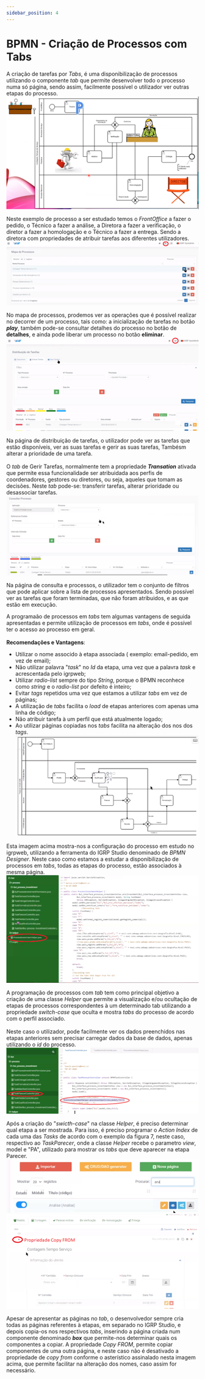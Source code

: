 ```yaml
---
sidebar_position: 4
---
```


# BPMN - Criação de Processos com Tabs

A criação de tarefas por _Tabs_, é uma disponibilização de processos utilizando o componente _tab_ que permite desenvolver todo o processo numa só página, sendo assim, facilmente possível o utilizador ver outras etapas do processo.
![Exemplo de um processo](img/exProcesso.png)

Neste exemplo de processo a ser estudado temos o _FrontOffice_ a fazer o pedido, o Técnico a fazer a análise, a Diretora a fazer a verificação, o diretor a fazer a homologação e o Técnico a fazer a entrega. Sendo a diretora com propriedades de atribuir tarefas aos diferentes utilizadores.
![Inicialização de task](img/startTask.png)

No mapa de processos, prodemos ver as operações que é possível realizar no decorrer de um processo, tais como: a inicialização de tarefas no botão **_play_**, também pode-se consultar detalhes do processo no botão de **detalhes**, e ainda pode liberar um processo no botão **eliminar**.
![Página de distribuição de tarefas](img/pagDistribuiçãoTask.png)

Na página de distribuição de tarefas, o utilizador pode ver as tarefas que estão disponíveis, ver as suas tarefas e gerir as suas tarefas, Tambésm alterar a prioridade de uma tarefa.<br></br>
O _tab_ de Gerir Tarefas, normalmente tem a propriedade **_Transation_** ativada que permite essa funcionalidade ser atribuidada aos perfis de coordenadores, gestores ou diretores, ou seja, aqueles que tomam as decisões. Neste _tab_ pode-se: transferir tarefas, alterar prioridade ou desassociar tarefas. 
![Página de consulta de processos](img/pagConsultaProcesso.png)

Na página de consulta e processos, o utilizador tem o conjunto de filtros que pode aplicar sobre a lista de processos apresentados. Sendo possível ver as tarefas que foram terminadas, que não foram atribuidos, e as que estão em execução.

A programaão de processos em _tabs_ tem algumas vantagens de seguida apresentadas e permite utilização de processos em _tabs_, onde é possível ter o acesso ao processo em geral.<br></br>
**Recomendações e Vantagens**:
- Utilizar o nome assocido à etapa associada ( exemplo: email-pedido, em vez de email);
- Não utilizar palavra "_task_" no _Id_ da etapa, uma vez que a palavra _task_ e acrescentada pelo igrpweb;
- Utilizar _radio-list_ sempre do tipo _String_, porque o BPMN reconhece como _string_ e o _radio-list_ por defeito é inteiro;
- Evitar _tags_ repetidos uma vez que estamos a utilizar _tabs_ em vez de páginas;
- A utilização de _tabs_ facilita o _load_ de etapas anteriores com apenas uma linha de código;
- Não atribuir tarefa à um perfil que está atualmente logado;
- Ao utilizar páginas copiadas nos _tabs_ facilita na alteração dos nos dos _tags_.
![Configuração do processo no igrpweb](img/configProcessoIgrpweb.png)

Esta imagem acima mostra-nos a configuração do processo em estudo no igrpweb, utilizando a ferramenta do IGRP Studio denominado de _BPMN Designer_. Neste caso como estamos a estudar a disponibilização de processos em _tabs_, todas as etapas do processo, estão associados à mesma página.
![Classe Helper de Visualização e ocultação de Tabs](img/classeHelperViewOcultaTabs.png)

A programação de processos com _tab_ tem como principal objetivo a criação de uma classe _Helper_ que permite a visualização e/ou ocultação de etapas de processos correspondentes à um determinado tab utilizando a propriedade _switch-case_ que oculta e mostra _tabs_ do processo de acordo com o perfil associado.<br></br>
Neste caso o utilizador, pode facilmente ver os dados preenchidos nas etapas anteriores sem precisar carregar dados da base de dados, apenas utilizando o _id_ do processo.
![Programação da Ação Inicial das Etapas](img/progAçãoInicialEtapas.png)

Após a criação do "_swicth-case_" na classe _Helper_, é preciso determinar qual etapa a ser mostrada. Para isso, é preciso programar o _Action Index_ de cada uma das _Tasks_ de acordo com o exemplo da figura 7, neste caso, respectivo ao _TaskParecer_, onde a classe _Helper_ recebe o parametro _view_, model e "PA", utilizado para mostrar os _tabs_ que deve aparecer na etapa Parecer.
![Criação das páginas apresentadas nos Tabs](img/createPagApresentadaTab.png)
![Apresentação das páginas nos Tabs](img/ApresentaçãoPagTab.png)

Apesar de apresentar as páginas no _tab_, o desenvolvedor sempre cria todas as páginas referentes à etapas, em separado no IGRP Studio, e depois copia-os nos respectivos _tabs_, inserindo a página criada num componente denominado **_box_** que permite-nos determinar quais os componentes a copiar. A propriedade _Copy FROM_, permite copiar componentes de uma outra página, e neste caso não é desativado a propriedade de _copy from_ conforme o asterístico assinalado nesta imagem acima, que permite facilitar na alteração dos nomes, caso assim for necessário.

